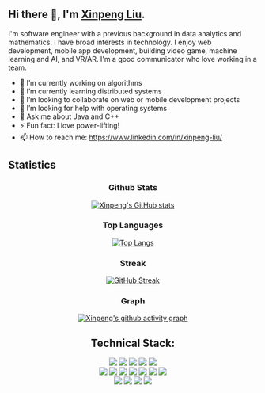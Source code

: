 ## Hi there 👋, I'm <a href="https://www.linkedin.com/in/xinpeng-liu/">Xinpeng Liu</a>.

I'm software engineer with a previous background in data analytics and mathematics. I have broad interests in technology. I enjoy web development, mobile app development, building video game, machine learning and AI, and VR/AR. I'm a good communicator who love working in a team.


- 🔭 I’m currently working on algorithms
- 🌱 I’m currently learning distributed systems
- 👯 I’m looking to collaborate on web or mobile development projects
- 🤔 I’m looking for help with operating systems
- 💬 Ask me about Java and C++
- ⚡ Fun fact: I love power-lifting!
- 📫 How to reach me: https://www.linkedin.com/in/xinpeng-liu/

## Statistics

<div align="center">

### Github Stats

[![Xinpeng's GitHub stats](https://github-readme-stats.vercel.app/api?username=davidlxp&count_private=true&show_icons=true&theme=nord)](https://github.com/davidlxp)
  
<!-- <p align="center">
  <a href="https://github.com/davidlxp" class="rich-diff-level-one">
    <img src="https://github-readme-stats.vercel.app/api?username=davidlxp&title_color=333&text_color=777&count_private=true" alt="Xinpeng's Stats" >
  </a>
</p> -->
  
### Top Languages

[![Top Langs](https://github-readme-stats.vercel.app/api/top-langs/?username=davidlxp&show_icons=true&layout=compact&&theme=nord)](https://github.com/davidlxp)

### Streak

[![GitHub Streak](https://github-readme-streak-stats.herokuapp.com/?user=davidlxp&theme=nord)](https://github.com/davidlxp)
  
### Graph

[![Xinpeng's github activity graph](https://activity-graph.herokuapp.com/graph?username=davidlxp&theme=nord)](https://activity-graph.herokuapp.com/graph?username=davidlxp&theme=nord)
  
## Technical Stack:

<div align="center">
    <img src="https://img.shields.io/badge/-C++-000000?&style=flat&logo=c%2B%2B&logoColor=0277BD" />
    <img src="https://img.shields.io/badge/-Csharp-000000?&style=flat&logo=csharp&logoColor=0277BD" />
    <img src="https://img.shields.io/badge/-Java-000000?style=flat&logo=java&logoColor=F44336" />
    <img src="https://img.shields.io/badge/-JavaScript-000000?style=flat&logo=javascript&logoColor=FFCA28" />
    <img src="https://img.shields.io/badge/-Python-000000?style=flat&logo=python&logoColorhalf=396E9B" /> <br>
    <img src="https://img.shields.io/badge/-React-000000?style=flat&logo=react&logoColor=03AABF" />
    <img src="https://img.shields.io/badge/-Node.js-000000?&style=flat&logo=node.js&logoColor=8AC149"/>
    <img src="https://img.shields.io/badge/-C-000000?&style=flat&logo=c&logoColor=5968BA" />
    <img src="https://img.shields.io/badge/-HTML-000000?&style=flat&logo=html5"/>
    <img src="https://img.shields.io/badge/-CSS-000000?&style=flat&logo=css3&logoColor=42A5F5"/>
    <img src="https://img.shields.io/badge/-MySQL-000000?style=flat&logo=mysql&logoColor=E6892E" />
    <img src="https://img.shields.io/badge/-MongoDB-000000?style=flat&logo=mongodb&logoColor=4AAA3C" /> <br>
    <img src="https://img.shields.io/badge/-git-000000?&style=flat&logo=git&logoColor=E64A19"/>
    <img src="https://img.shields.io/badge/-Github-000000?style=flat&logo=github&logoColor=DEDEDF" />
    <img src="https://img.shields.io/badge/-Firebase-000000?style=flat&logo=firebase&logoColor=FBC02D" />
    <img src="https://img.shields.io/badge/-vscode-000000?style=flat&logo=visual-studio-code&logoColor=2BA1F1" />
</div>
